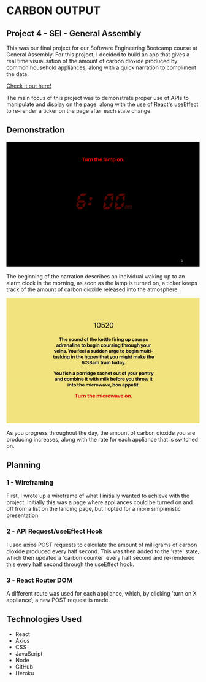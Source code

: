 # CARBON OUTPUT
## Project 4 - SEI - General Assembly
This was our final project for our Software Engineering Bootcamp course at General Assembly. For this project, I decided to build an app that gives a real time visualisation of the amount of carbon dioxide produced by common household appliances, along with a quick narration to compliment the data.

[Check it out here!](https://carbon-output.surge.sh/)

The main focus of this project was to demonstrate proper use of APIs to manipulate and display on the page, along with the use of React's useEffect to re-render a ticker on the page after each state change.

## Demonstration
![carbon-output-gif-1](./demo/CO-GIF-1.gif)

The beginning of the narration describes an individual waking up to an alarm clock in the morning, as soon as the lamp is turned on, a ticker keeps track of the amount of carbon dioxide released into the atmosphere.

![carbon-output-gif-1](./demo/CO-GIF-2.gif)

As you progress throughout the day, the amount of carbon dioxide you are producing increases, along with the rate for each appliance that is switched on.

## Planning

### 1 - Wireframing

First, I wrote up a wireframe of what I initially wanted to achieve with the project. Initially this was a page where appliances could be turned on and off from a list on the landing page, but I opted for a more simplimistic presentation.

### 2 - API Request/useEffect Hook

I used axios POST requests to calculate the amount of milligrams of carbon dioxide produced every half second. This was then added to the 'rate' state, which then updated a 'carbon counter' every half second and re-rendered this every half second through the useEffect hook.

### 3 - React Router DOM

A different route was used for each appliance, which, by clicking 'turn on X appliance', a new POST request is made.

## Technologies Used
* React
* Axios
* CSS
* JavaScript
* Node
* GitHub
* Heroku